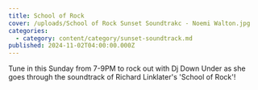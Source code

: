 ```yaml
---
title: School of Rock
cover: /uploads/School of Rock Sunset Soundtrakc - Noemi Walton.jpg
categories:
  - category: content/category/sunset-soundtrack.md
published: 2024-11-02T04:00:00.000Z
---
```


Tune in this Sunday from 7-9PM to rock out with Dj Down Under as she goes through the soundtrack of Richard Linklater's 'School of Rock'!
